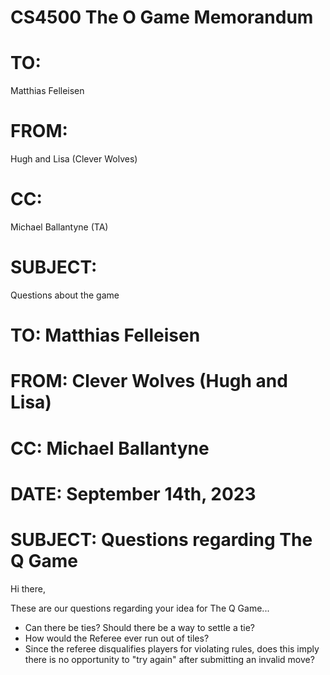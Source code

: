 # CS4500 The O Game Memorandum

# TO:
Matthias Felleisen

# FROM:
Hugh and Lisa (Clever Wolves)

# CC:
Michael Ballantyne (TA)

# SUBJECT:
Questions about the game


# TO: Matthias Felleisen

# FROM: Clever Wolves (Hugh and Lisa)

# CC: Michael Ballantyne

# DATE: September 14th, 2023

# SUBJECT: Questions regarding The Q Game

Hi there,

These are our questions regarding your idea for The Q Game...

- Can there be ties? Should there be a way to settle a tie?
- How would the Referee ever run out of tiles? 
- Since the referee disqualifies players for violating rules, does this imply
there is no opportunity to "try again" after submitting an invalid move?
